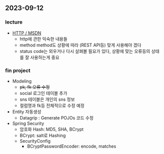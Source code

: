 ## 2023-09-12
### lecture
- [HTTP / MSDN](https://developer.mozilla.org/ko/docs/Web/HTTP)    
  - http에 관한 익숙한 내용들
  - method method도 상황에 따라 (REST API등) 맞게 사용해야 겠다
  - status code는 외우거나 다시 살펴볼 필요가 있다, 상황에 맞는 오류등의 상태를 잘 사용하는게 중요
### fin project
- Modeling
  - ~~pk, fk 오류 수정~~
  - social 로그인 테이블 추가
  - sns 테이블은 개인의 sns 정보
  - 컬럼명과 fk등 전체적으로 수정 예정
- Entity 자동생성
  - Datagrip : Generate POJOs 코드 수정
- Spring Security
  - 암호화 Hash: MD5, SHA, BCrypt 
  - BCrypt: salt로 Hashing
  - SecurityConfig
    - BCryptPasswordEncoder: encode, matches